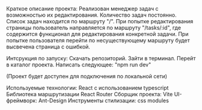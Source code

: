 Краткое описание проекта: 
Реализован менеджер задач с возможностью их редактирования. Количество задач постоянно.
Список  задач находится по маршруту "/".
При попытке редактирования страницы пользователь направляется по маршруту "/tasks/:id", где содержится функционал для редактирования конкретной задачи.
При попытке пользователя перейти по несуществующему маршруту будет высвечена страница с ошибкой.

Интсрукция по запуску:
Скачать репозиторий.
Зайти в терминал.
Перейт в каталог проекта.
Написать следующее: "npm run dev"

(Проект будет доступен для подключения по локальной сети)

Используемые технологии:
React с использованием typescript
Библиотека маршрутизации React Router
Сборщик проекта: Vite 
UI-фреймворк: Ant-Design
Инструменты стилизации: css modules
